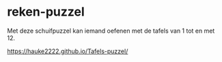 # reken-puzzel
Met deze schuifpuzzel kan iemand oefenen met de tafels van 1 tot en met 12.

https://hauke2222.github.io/Tafels-puzzel/
